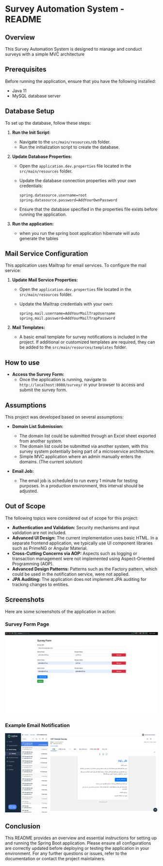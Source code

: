 
# Survey Automation System - README

## Overview

This Survey Automation System is designed to manage and conduct surveys with a simple MVC architecture

## Prerequisites

Before running the application, ensure that you have the following installed:

- Java 11
- MySQL database server

## Database Setup

To set up the database, follow these steps:

1. **Run the Init Script:**
    - Navigate to the `src/main/resources/db` folder.
    - Run the initialization script to create the database.

2. **Update Database Properties:**
    - Open the `application.dev.properties` file located in the `src/main/resources` folder.
    - Update the database connection properties with your own credentials:

      ```properties
      spring.datasource.username=root
      spring.datasource.password=AddYourOwnPassword
      ```

    - Ensure that the database specified in the properties file exists before running the application.

3. **Run the application:**
    - when you run the spring boot application hibernate will auto generate the tables

## Mail Service Configuration

This application uses Mailtrap for email services. To configure the mail service:

1. **Update Mail Service Properties:**
    - Open the `application.dev.properties` file located in the `src/main/resources` folder.
    - Update the Mailtrap credentials with your own:

      ```properties
      spring.mail.username=AddYourMailTrapUsername
      spring.mail.password=AddYourMailTrapPassword
      ```

2. **Mail Templates:**
    - A basic email template for survey notifications is included in the project. If additional or customized templates are required, they can be added to the `src/main/resources/templates` folder.

## How to use

- **Access the Survey Form:**
    - Once the application is running, navigate to `http://localhost:8080/survey/` in your browser to access and submit the survey form.


## Assumptions

This project was developed based on several assumptions:

- **Domain List Submission:**
    - The domain list could be submitted through an Excel sheet exported from another system.
    - The domain list could be submitted via another system, with this survey system potentially being part of a microservice architecture.
    - Simple MVC application where an admin manually enters the domains. (The current solution)

- **Email Job:**
    - The email job is scheduled to run every 1 minute for testing purposes. In a production environment, this interval should be adjusted.

## Out of Scope

The following topics were considered out of scope for this project:

- **Authentication and Validation:** Security mechanisms and input validation are not included.
- **Advanced UI Design:** The current implementation uses basic HTML. In a separate frontend application, we typically use UI component libraries such as PrimeNG or Angular Material.
- **Cross-Cutting Concerns via AOP:** Aspects such as logging or transaction management were not implemented using Aspect-Oriented Programming (AOP).
- **Advanced Design Patterns:** Patterns such as the Factory pattern, which could be used in the notification service, were not applied.
- **JPA Auditing:** The application does not implement JPA auditing for tracking changes to entities.

## Screenshots

Here are some screenshots of the application in action:

### Survey Form Page
![Survey Form Screenshot](src/main/resources/images/domainFormPage.png)

### Example Email Notification
![Email Notification Screenshot](src/main/resources/images/EmailTemplate.png)

## Conclusion

This README provides an overview and essential instructions for setting up and running the Spring Boot application. Please ensure all configurations are correctly updated before deploying or testing the application in your environment. For any further questions or issues, refer to the documentation or contact the project maintainers.
